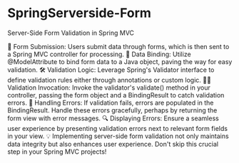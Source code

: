 # SpringServerside-Form
Server-Side Form Validation in Spring MVC

📝 Form Submission: Users submit data through forms, which is then sent to a Spring MVC controller for processing.
🔗 Data Binding: Utilize @ModelAttribute to bind form data to a Java object, paving the way for easy validation.
🛠️ Validation Logic: Leverage Spring's Validator interface to define validation rules either through annotations or custom logic.
👩‍💻 Validation Invocation: Invoke the validator's validate() method in your controller, passing the form object and a BindingResult to catch validation errors.
🚫 Handling Errors: If validation fails, errors are populated in the BindingResult. Handle these errors gracefully, perhaps by returning the form view with error messages.
🔍 Displaying Errors: Ensure a seamless user experience by presenting validation errors next to relevant form fields in your view.
💡 Implementing server-side form validation not only maintains data integrity but also enhances user experience. Don't skip this crucial step in your Spring MVC projects!
